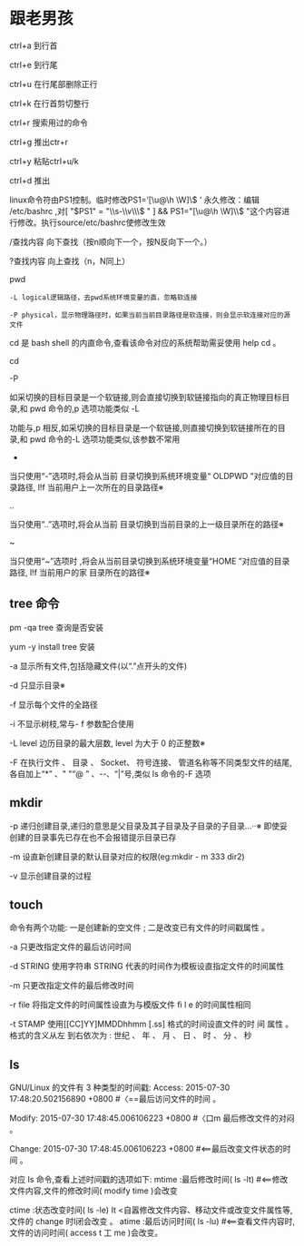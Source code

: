 # 跟老男孩
ctrl+a 到行首

ctrl+e 到行尾

ctrl+u 在行尾部删除正行

ctrl+k 在行首剪切整行

ctrl+r 搜索用过的命令

ctrl+g 推出ctr+r

ctrl+y 粘贴ctrl+u/k 

ctrl+d 推出

linux命令符由PS1控制。临时修改PS1=’[\u@\h \W]\\$ ‘  永久修改：编辑 /etc/bashrc ,对[ "$PS1" = "\\s-\\v\\\$ " ] && PS1="[\u@\h \W]\\$ "这个内容进行修改。执行source/etc/bashrc使修改生效

/查找内容      向下查找（按n顺向下一个，按N反向下一个。）

?查找内容      向上查找（n，N同上）

pwd 
  
    -L logical逻辑路径，去pwd系统环境变量的直，忽略软连接
    
    -P physical，显示物理路径时，如果当前当前目录路径是软连接，则会显示软连接对应的源文件
    
cd 是 bash shell 的内直命令,查看该命令对应的系统帮助需妥使用 help cd 。

cd

  -P
  
  
  如采切换的目标目录是一个软链接,则会直接切换到软链接指向的真正物理目标目录,和 pwd 命令的,p 选项功能类似
  -L
  
  功能与,p 相反,如采切换的目标目录是一个软链接,则直接切换到软链接所在的目录,和 pwd 命令的-L 选项功能类似,该参数不常用
  
  -
  
  当只使用“-”选项时,将会从当前 目录切换到系统环境变量“ OLDPWD ”对应值的目录路径, l!f 当前用户上一次所在的目录路径※
  
  ..
  
  当只使用“..”选项时,将会从当前 目录切换到当前目录的上一级目录所在的路径※
  
  ~
  
  当只使用“~”选项时 ,将会从当前目录切换到系统环境变量“HOME ”对应值的目录路径, l!f 当前用户的家 目录所在的路径※
  
## tree 命令

pm -qa tree 查询是否安装

yum -y install tree 安装

-a 显示所有文件,包括隐藏文件(以“.”点开头的文件)

-d 只显示目录※

-f 显示每个文件的全路径

-i 不显示树枝,常与- f 参数配合使用

-L level 边历目录的最大层数, level 为大于 0 的正整数※

-F 在执行文件 、 目录 、 Socket、 符号连接、 管道名称等不同类型文件的结尾,各自加上“*” 、" "“@ ” 、--、“|”号,类似 ls 命令的-F 选项

## mkdir
-p 递归创建目录,递归的意思是父目录及其子目录及子目录的子目录...··※ 即使妥创建的目录事先已存在也不会报错提示目录已存

-m 设直新创建目录的默认目录对应的权限(eg:mkdir - m 333 dir2)

-v 显示创建目录的过程

## touch

命令有两个功能: 一是创建新的空文件 ; 二是改变已有文件的时间戳属性 。


-a  只更改指定文件的最后访问时间

-d STRING 使用字符串 STRING 代表的时间作为模板设直指定文件的时间属性

-m 只更改指定文件的最后修改时间

-r file 将指定文件的时间属性设直为与模版文件 fi l e 的时间属性相同

-t STAMP
使用[[CC]YY]MMDDhhmm [.ss] 格式的时间设直文件的时 间 属性 。 格式的含义从左
到右依次为 : 世纪 、 年 、 月 、 日 、 时 、 分 、 秒

## ls

GNU/Linux 的文件有 3 种类型的时间戳:
Access: 2015-07-30 17:48:20.502156890 +0800 #〈==最后访问文件的时间 。

Modify: 2015-07-30 17:48:45.006106223 +0800 #〈口m 最后修改文件的对闷 。

Change: 2015-07-30 17:48:45.006106223 +0800 #<==最后改变文件状态的时间 。

对应 Is 命令,查看上述时间戳的选项如下:
mtime :最后修改时间( ls -lt) #<==修改文件内容,文件的修改时间( modify time )会改变 

ctime :状态改变时间( ls -le) It <自嚣修改文件内容、移动文件或改变文件属性等,文件的 change 时l闭会改变 。
atime :最后访问时间( ls -lu) #<==查看文件内容时,文件的访问时间( access t 工 me )会改变。

  

